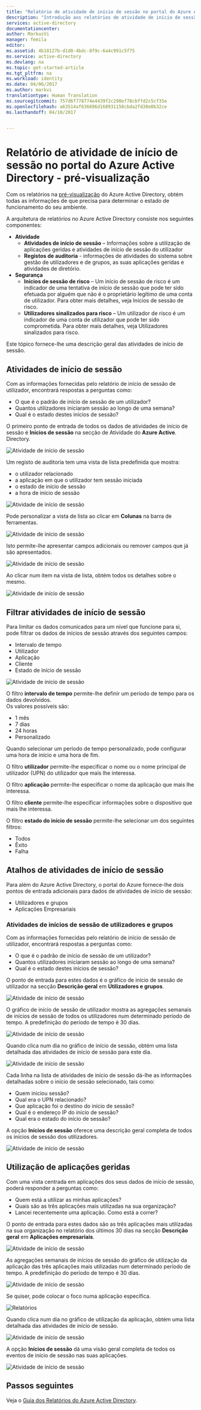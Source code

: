 ```yaml
---
title: "Relatório de atividade de início de sessão no portal do Azure Active Directory - pré-visualização| Microsoft Docs"
description: "Introdução aos relatórios de atividade de início de sessão na pré-visualização do portal do Azure Active Directory"
services: active-directory
documentationcenter: 
author: MarkusVi
manager: femila
editor: 
ms.assetid: 4b18127b-d1d0-4bdc-8f9c-6a4c991c5f75
ms.service: active-directory
ms.devlang: na
ms.topic: get-started-article
ms.tgt_pltfrm: na
ms.workload: identity
ms.date: 04/06/2017
ms.author: markvi
translationtype: Human Translation
ms.sourcegitcommit: 757d6f778774e4439f2c290ef78cbffd2c5cf35e
ms.openlocfilehash: a63514af636696d168931150cbda2fd30e0b32ce
ms.lasthandoff: 04/10/2017


---
```

# <a name="sign-in-activity-reports-in-the-azure-active-directory-portal---preview"></a>Relatório de atividade de início de sessão no portal do Azure Active Directory - pré-visualização

Com os relatórios na [pré-visualização](active-directory-preview-explainer.md) do Azure Active Directory, obtém todas as informações de que precisa para determinar o estado de funcionamento do seu ambiente.

A arquitetura de relatórios no Azure Active Directory consiste nos seguintes componentes:

- **Atividade** 
    - **Atividades de início de sessão** – Informações sobre a utilização de aplicações geridas e atividades de início de sessão do utilizador
    - **Registos de auditoria** - informações de atividades do sistema sobre gestão de utilizadores e de grupos, as suas aplicações geridas e atividades de diretório.
- **Segurança** 
    - **Inícios de sessão de risco** – Um início de sessão de risco é um indicador de uma tentativa de início de sessão que pode ter sido efetuada por alguém que não é o proprietário legítimo de uma conta de utilizador. Para obter mais detalhes, veja Inícios de sessão de risco.
    - **Utilizadores sinalizados para risco** – Um utilizador de risco é um indicador de uma conta de utilizador que pode ter sido comprometida. Para obter mais detalhes, veja Utilizadores sinalizados para risco.

Este tópico fornece-lhe uma descrição geral das atividades de início de sessão.

## <a name="signs-in-activities"></a>Atividades de início de sessão

Com as informações fornecidas pelo relatório de início de sessão de utilizador, encontrará respostas a perguntas como:

* O que é o padrão de início de sessão de um utilizador?
* Quantos utilizadores iniciaram sessão ao longo de uma semana?
* Qual é o estado destes inícios de sessão?

O primeiro ponto de entrada de todos os dados de atividades de início de sessão é **Inícios de sessão** na secção de Atividade do **Azure Active**. Directory.


![Atividade de início de sessão](./media/active-directory-reporting-activity-sign-ins/61.png "Atividade de início de sessão")


Um registo de auditoria tem uma vista de lista predefinida que mostra:

- o utilizador relacionado
- a aplicação em que o utilizador tem sessão iniciada
- o estado de início de sessão
- a hora de início de sessão

![Atividade de início de sessão](./media/active-directory-reporting-activity-sign-ins/41.png "Atividade de início de sessão")

Pode personalizar a vista de lista ao clicar em **Colunas** na barra de ferramentas.

![Atividade de início de sessão](./media/active-directory-reporting-activity-sign-ins/19.png "Atividade de início de sessão")

Isto permite-lhe apresentar campos adicionais ou remover campos que já são apresentados.

![Atividade de início de sessão](./media/active-directory-reporting-activity-sign-ins/42.png "Atividade de início de sessão")

Ao clicar num item na vista de lista, obtém todos os detalhes sobre o mesmo.

![Atividade de início de sessão](./media/active-directory-reporting-activity-sign-ins/43.png "Atividade de início de sessão")


## <a name="filtering-sign-in-activities"></a>Filtrar atividades de início de sessão

Para limitar os dados comunicados para um nível que funcione para si, pode filtrar os dados de inícios de sessão através dos seguintes campos:

- Intervalo de tempo
- Utilizador
- Aplicação
- Cliente
- Estado de início de sessão

![Atividade de início de sessão](./media/active-directory-reporting-activity-sign-ins/44.png "Atividade de início de sessão")


O filtro **intervalo de tempo** permite-lhe definir um período de tempo para os dados devolvidos.  
Os valores possíveis são:

- 1 mês
- 7 dias
- 24 horas
- Personalizado

Quando selecionar um período de tempo personalizado, pode configurar uma hora de início e uma hora de fim.

O filtro **utilizador** permite-lhe especificar o nome ou o nome principal de utilizador (UPN) do utilizador que mais lhe interessa.

O filtro **aplicação** permite-lhe especificar o nome da aplicação que mais lhe interessa.

O filtro **cliente** permite-lhe especificar informações sobre o dispositivo que mais lhe interessa.

O filtro **estado do início de sessão** permite-lhe selecionar um dos seguintes filtros:

- Todos
- Êxito
- Falha


## <a name="sign-in-activities-shortcuts"></a>Atalhos de atividades de início de sessão

Para além do Azure Active Directory, o portal do Azure fornece-lhe dois pontos de entrada adicionais para dados de atividades de início de sessão:

- Utilizadores e grupos
- Aplicações Empresariais


### <a name="users-and-groups-sign-ins-activities"></a>Atividades de inícios de sessão de utilizadores e grupos

Com as informações fornecidas pelo relatório de início de sessão de utilizador, encontrará respostas a perguntas como:

- O que é o padrão de início de sessão de um utilizador?
- Quantos utilizadores iniciaram sessão ao longo de uma semana?
- Qual é o estado destes inícios de sessão?



O ponto de entrada para estes dados é o gráfico de início de sessão de utilizador na secção **Descrição geral** em **Utilizadores e grupos**.

![Atividade de início de sessão](./media/active-directory-reporting-activity-sign-ins/45.png "Atividade de início de sessão")

O gráfico de início de sessão de utilizador mostra as agregações semanais de inícios de sessão de todos os utilizadores num determinado período de tempo. A predefinição do período de tempo é 30 dias.

![Atividade de início de sessão](./media/active-directory-reporting-activity-sign-ins/46.png "Atividade de início de sessão")

Quando clica num dia no gráfico de início de sessão, obtém uma lista detalhada das atividades de início de sessão para este dia.

![Atividade de início de sessão](./media/active-directory-reporting-activity-sign-ins/41.png "Atividade de início de sessão")

Cada linha na lista de atividades de início de sessão dá-lhe as informações detalhadas sobre o início de sessão selecionado, tais como:

* Quem iniciou sessão?
* Qual era o UPN relacionado?
* Que aplicação foi o destino do início de sessão?
* Qual é o endereço IP do início de sessão?
* Qual era o estado do início de sessão?

A opção **Inícios de sessão** oferece uma descrição geral completa de todos os inícios de sessão dos utilizadores.

![Atividade de início de sessão](./media/active-directory-reporting-activity-sign-ins/51.png "Atividade de início de sessão")



## <a name="usage-of-managed-applications"></a>Utilização de aplicações geridas

Com uma vista centrada em aplicações dos seus dados de início de sessão, poderá responder a perguntas como:

* Quem está a utilizar as minhas aplicações?
* Quais são as três aplicações mais utilizadas na sua organização?
* Lancei recentemente uma aplicação. Como está a correr?

O ponto de entrada para estes dados são as três aplicações mais utilizadas na sua organização no relatório dos últimos 30 dias na secção **Descrição geral** em **Aplicações empresariais**.

![Atividade de início de sessão](./media/active-directory-reporting-activity-sign-ins/64.png "Atividade de início de sessão")

As agregações semanais de inícios de sessão do gráfico de utilização da aplicação das três aplicações mais utilizadas num determinado período de tempo. A predefinição do período de tempo é 30 dias.

![Atividade de início de sessão](./media/active-directory-reporting-activity-sign-ins/47.png "Atividade de início de sessão")

Se quiser, pode colocar o foco numa aplicação específica.


![Relatórios](./media/active-directory-reporting-activity-sign-ins/single_spp_usage_graph.png "Relatórios")

Quando clica num dia no gráfico de utilização da aplicação, obtém uma lista detalhada das atividades de início de sessão.


![Atividade de início de sessão](./media/active-directory-reporting-activity-sign-ins/48.png "Atividade de início de sessão")


A opção **Inícios de sessão** dá uma visão geral completa de todos os eventos de início de sessão nas suas aplicações.

![Atividade de início de sessão](./media/active-directory-reporting-activity-sign-ins/49.png "Atividade de início de sessão")



## <a name="next-steps"></a>Passos seguintes
Veja o [Guia dos Relatórios do Azure Active Directory](active-directory-reporting-guide.md).


